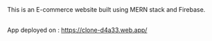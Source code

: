 ##
This is an E-commerce website built using MERN stack and Firebase.

##
App deployed on : https://clone-d4a33.web.app/
